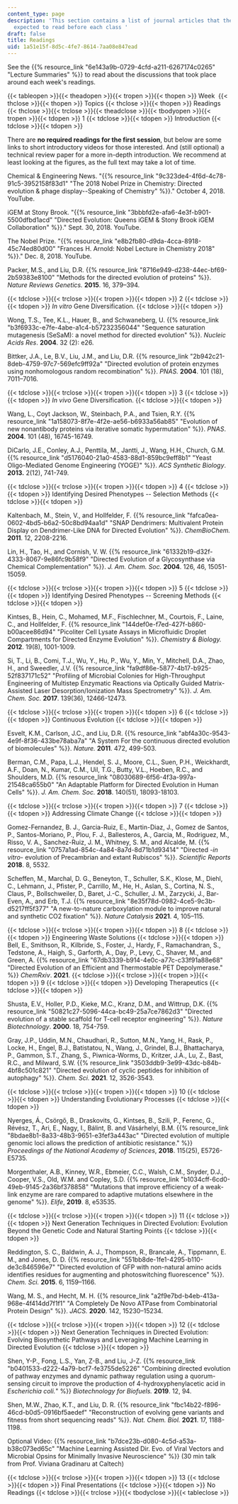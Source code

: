 ```yaml
---
content_type: page
description: 'This section contains a list of journal articles that the students were
  expected to read before each class '
draft: false
title: Readings
uid: 1a51e15f-8d5c-4fe7-8614-7aa08e847ead
---
```

See the {{% resource_link "6e143a9b-0729-4cfd-a211-6267174c0265" "Lecture Summaries" %}} to read about the discussions that took place around each week's readings.

{{< tableopen >}}{{< theadopen >}}{{< tropen >}}{{< thopen >}}
Week 
{{< thclose >}}{{< thopen >}}
Topics
{{< thclose >}}{{< thopen >}}
Readings
{{< thclose >}}{{< trclose >}}{{< theadclose >}}{{< tbodyopen >}}{{< tropen >}}{{< tdopen >}}
1
{{< tdclose >}}{{< tdopen >}}
Introduction
{{< tdclose >}}{{< tdopen >}}

There are **no required readings for the first session**, but below are some links to short introductory videos for those interested. And (still optional) a technical review paper for a more in-depth introduction. We recommend at least looking at the figures, as the full text may take a lot of time.

Chemical & Engineering News. "{{% resource_link "9c323de4-4f6d-4c78-91c5-3952158f83d1" "The 2018 Nobel Prize in Chemistry: Directed evolution & phage display--Speaking of Chemistry" %}}." October 4, 2018. YouTube.  

iGEM at Stony Brook. "{{% resource_link "3bbbfd2e-afa6-4e3f-b901-5500dfbd1acd" "Directed Evolution: Queens iGEM & Stony Brook iGEM Collaboration" %}}." Sept. 30, 2018. YouTube. 

The Nobel Prize. "{{% resource_link "e8b2fb80-d9da-4cca-8918-45c74ed80d00" "Frances H. Arnold: Nobel Lecture in Chemistry 2018" %}}." Dec. 8, 2018. YouTube. 

Packer, M.S., and Liu, D.R. {{% resource_link "8716e949-d238-44ec-bf69-2b59383e8100" "Methods for the directed evolution of proteins" %}}. *Nature Reviews Genetics.* **2015**. 16, 379–394.   

{{< tdclose >}}{{< trclose >}}{{< tropen >}}{{< tdopen >}}
2
{{< tdclose >}}{{< tdopen >}}
*In vitro* Gene Diversification.
{{< tdclose >}}{{< tdopen >}}

Wong, T.S., Tee, K.L., Hauer, B., and Schwaneberg, U. {{% resource_link "b3f6933c-e7fe-4abe-a1c4-b57232356044" "Sequence saturation mutagenesis (SeSaM): a novel method for directed evolution" %}}. *Nucleic Acids Res*. **2004**. 32 (2): e26.

Bittker, J.A., Le, B.V., Liu, J.M., and Liu, D.R. {{% resource_link "2b942c21-8deb-4759-97c7-569efc9ff92a" "Directed evolution of protein enzymes using nonhomologous random recombination" %}}. *PNAS.* **2004**. 101 (18), 7011–7016.

{{< tdclose >}}{{< trclose >}}{{< tropen >}}{{< tdopen >}}
3
{{< tdclose >}}{{< tdopen >}}
*In vivo* Gene Diversification.
{{< tdclose >}}{{< tdopen >}}

Wang, L., Coyt Jackson, W., Steinbach, P.A., and Tsien, R.Y. {{% resource_link "1a158073-8f7e-4f2e-ae56-b6933a56ab85" "Evolution of new nonantibody proteins via iterative somatic hypermutation" %}}. *PNAS*. **2004**. 101 (48), 16745-16749.

DiCarlo, J.E., Conley, A.J., Penttila, M., Jantti, J., Wang, H.H., Church, G.M. {{% resource_link "d5176040-21a0-4583-88d1-859bc9eff8b1" "Yeast Oligo-Mediated Genome Engineering (YOGE)" %}}. *ACS Synthetic Biology*. **2013.** 2(12), 741-749.

{{< tdclose >}}{{< trclose >}}{{< tropen >}}{{< tdopen >}}
4
{{< tdclose >}}{{< tdopen >}}
Identifying Desired Phenotypes -- Selection Methods
{{< tdclose >}}{{< tdopen >}}

Kaltenbach, M., Stein, V., and Hollfelder, F. {{% resource_link "fafca0ea-0602-4bd5-b6a2-50c8bd94aa1d" "SNAP Dendrimers: Multivalent Protein Display on Dendrimer-Like DNA for Directed Evolution" %}}. *ChemBioChem.* **2011**. 12, 2208-2216.

Lin, H., Tao, H., and Cornish, V. W. {{% resource_link "61332b19-d32f-4333-8067-9e86fc9b58f9" "Directed Evolution of a Glycosynthase via Chemical Complementation" %}}. *J. Am. Chem. Soc.* **2004**. 126, 46, 15051-15059.

{{< tdclose >}}{{< trclose >}}{{< tropen >}}{{< tdopen >}}
5
{{< tdclose >}}{{< tdopen >}}
Identifying Desired Phenotypes -- Screening Methods
{{< tdclose >}}{{< tdopen >}}

Kintses, B., Hein, C., Mohamed, M.F., Fischlechner, M., Courtois, F., Laine, C., and Hollfelder, F. {{% resource_link "144def0e-f7ed-427f-b860-b00acee86d94" "Picoliter Cell Lysate Assays in Microfluidic Droplet Compartments for Directed Enzyme Evolution" %}}. *Chemistry & Biology.* **2012**. 19(8), 1001-1009.

Si, T., Li, B., Comi, T.J., Wu, Y., Hu, P., Wu, Y., Min, Y., Mitchell, D.A., Zhao, H., and Sweedler, J.V. {{% resource_link "fa9df86e-5877-4b17-b925-52f837171c52" "Profiling of Microbial Colonies for High-Throughput Engineering of Multistep Enzymatic Reactions via Optically Guided Matrix-Assisted Laser Desorption/Ionization Mass Spectrometry" %}}. *J. Am. Chem. Soc.* **2017**. 139(36), 12466-12473.

{{< tdclose >}}{{< trclose >}}{{< tropen >}}{{< tdopen >}}
6
{{< tdclose >}}{{< tdopen >}}
Continuous Evolution
{{< tdclose >}}{{< tdopen >}}

Esvelt, K.M., Carlson, J.C., and Liu, D.R. {{% resource_link "abf4a30c-9543-4e9f-8f36-433be78aba7a" "A System For the continuous directed evolution of biomolecules" %}}. *Nature.* **2011**. 472, 499-503.

Berman, C.M., Papa, L.J., Hendel, S. J., Moore, C.L., Suen, P.H., Weickhardt, A.F., Doan, N., Kumar, C.M., Uil, T.G., Butty, V.L., Hoeben, R.C., and Shoulders, M.D. {{% resource_link "08030689-6f56-4f3a-997a-21548ca655b0" "An Adaptable Platform for Directed Evolution in Human Cells" %}}. *J. Am. Chem. Soc.* **2018**. 140(51), 18093-18103.

{{< tdclose >}}{{< trclose >}}{{< tropen >}}{{< tdopen >}}
7
{{< tdclose >}}{{< tdopen >}}
Addressing Climate Change
{{< tdclose >}}{{< tdopen >}}

Gomez-Fernandez, B. J., Garcia-Ruiz, E., Martin-Diaz, J., Gomez de Santos, P., Santos-Moriano, P., Plou, F. J., Ballesteros, A., Garcia, M., Rodriguez, M., Risso, V. A., Sanchez-Ruiz, J. M., Whitney, S. M., and Alcalde, M. {{% resource_link "0757a1ad-854c-4a84-8a7d-8d71b1d93414" "Directed -*in vitro*\- evolution of Precambrian and extant Rubiscos" %}}. *Scientific Reports* **2018**. 8, 5532.

Scheffen, M., Marchal, D. G., Beneyton, T., Schuller, S.K., Klose, M., Diehl, C., Lehmann, J., Pfister, P., Carrillo, M., He, H., Aslan, S., Cortina, N. S., Claus, P., Bollschweiler, D., Baret, J.-C., Schuller, J. M., Zarzycki, J., Bar-Even, A., and Erb, T.J. {{% resource_link "8e35f78d-0982-4ce5-9c3b-d5217ff5f377" "A new-to-nature carboxylation module to improve natural and synthetic CO2 fixation" %}}. *Nature Catalysis* **2021**. 4, 105–115.

{{< tdclose >}}{{< trclose >}}{{< tropen >}}{{< tdopen >}}
8
{{< tdclose >}}{{< tdopen >}}
Engineering Waste Solutions
{{< tdclose >}}{{< tdopen >}}
Bell, E., Smithson, R., Kilbride, S., Foster, J., Hardy, F., Ramachandran, S., Tedstone, A., Haigh, S., Garforth, A., Day, P., Levy, C., Shaver, M., and Green, A. {{% resource_link "67db3339-b914-4e0c-a77c-c33f91a88e68" "Directed Evolution of an Efficient and Thermostable PET Depolymerase." %}} *ChemRxiv*. **2021**.
{{< tdclose >}}{{< trclose >}}{{< tropen >}}{{< tdopen >}}
9
{{< tdclose >}}{{< tdopen >}}
Developing Therapeutics
{{< tdclose >}}{{< tdopen >}}

Shusta, E.V., Holler, P.D., Kieke, M.C., Kranz, D.M., and Wittrup, D.K. {{% resource_link "50821c27-5096-44ca-bc49-25a7ce7862d3" "Directed evolution of a stable scaffold for T-cell receptor engineering" %}}. *Nature Biotechnology*. **2000**. 18, 754-759.

Gray, J.P., Uddin, M.N., Chaudhari, R., Sutton, M.N., Yang, H., Rask, P., Locke, H., Engel, B.J., Batistatou, N., Wang, J., Grindel, B.J., Bhattacharya, P., Gammon, S.T., Zhang, S., Piwnica-Worms, D., Kritzer, J.A., Lu, Z., Bast, R.C., and Milward, S.W. {{% resource_link "3503ddb9-3e99-43dc-b84b-4bf8c501c821" "Directed evolution of cyclic peptides for inhibition of autophagy" %}}. *Chem. Sci.* **2021**. 12, 3526-3543.

{{< tdclose >}}{{< trclose >}}{{< tropen >}}{{< tdopen >}}
10
{{< tdclose >}}{{< tdopen >}}
Understanding Evolutionary Processes
{{< tdclose >}}{{< tdopen >}}

Nyerges, Á., Csörgő, B., Draskovits, G., Kintses, B., Szili, P., Ferenc, G., Révész, T., Ari, E., Nagy, I., Bálint, B. and Vásárhelyi, B.M. {{% resource_link "8bdae8b1-8a33-48b3-9651-e3fef3a443ac" "Directed evolution of multiple genomic loci allows the prediction of antibiotic resistance." %}} *Proceedings of the National Academy of Sciences*, **2018**. 115(25), E5726-E5735.

Morgenthaler, A.B., Kinney, W.R., Ebmeier, C.C., Walsh, C.M., Snyder, D.J., Cooper, V.S., Old, W.M. and Copley, S.D. {{% resource_link "b1034cff-6cd0-49eb-9145-2a36bf378858" "Mutations that improve efficiency of a weak-link enzyme are rare compared to adaptive mutations elsewhere in the genome" %}}. *Elife*, **2019**. 8, e53535.

{{< tdclose >}}{{< trclose >}}{{< tropen >}}{{< tdopen >}}
11
{{< tdclose >}}{{< tdopen >}}
Next Generation Techniques in Directed Evolution: Evolution Beyond the Genetic Code and Natural Starting Points
{{< tdclose >}}{{< tdopen >}}

Reddington, S. C., Baldwin, A. J., Thompson, R., Brancale, A., Tippmann, E. M., and Jones, D. D. {{% resource_link "551bb8de-1fe1-4295-b110-de3c846596e7" "Directed evolution of GFP with non-natural amino acids identifies residues for augmenting and photoswitching fluorescence" %}}. *Chem. Sci.* **2015**. 6, 1159–1166.

Wang, M. S., and Hecht, M. H. {{% resource_link "a2f9e7bd-b4eb-413a-968e-4f414dd7f1f1" "A Completely De Novo ATPase from Combinatorial Protein Design" %}}. *JACS.* **2020**. 142, 15230–15234.

{{< tdclose >}}{{< trclose >}}{{< tropen >}}{{< tdopen >}}
12
{{< tdclose >}}{{< tdopen >}}
Next Generation Techniques in Directed Evolution: Evolving Biosynthetic Pathways and Leveraging Machine Learning in Directed Evolution
{{< tdclose >}}{{< tdopen >}}

Shen, Y-P., Fong, L.S., Yan, Z-B., and Liu, J-Z. {{% resource_link "b0401533-d222-4a79-bcf7-fe3755de5226" "Combining directed evolution of pathway enzymes and dynamic pathway regulation using a quorum-sensing circuit to improve the production of 4-hydroxyphenylacetic acid in *Escherichia coli.*" %}} *Biotechnology for Biofuels.* **2019**. 12, 94.

Shen, M.W., Zhao, K.T., and Liu, D. R. {{% resource_link "fbc14b22-f896-46cd-b0d5-0916bf5aedef" "Reconstruction of evolving gene variants and fitness from short sequencing reads" %}}. *Nat. Chem. Biol.* **2021**. 17, 1188-1198.

Optional Video: {{% resource_link "b7dce23b-d080-4c5d-a53a-b38c073ed65c" "Machine Learning Assisted Dir. Evo. of Viral Vectors and Microbial Opsins for Minimally Invasive Neuroscience" %}} (30 min talk from Prof. Viviana Gradinaru at Caltech)

{{< tdclose >}}{{< trclose >}}{{< tropen >}}{{< tdopen >}}
13
{{< tdclose >}}{{< tdopen >}}
Final Presentations
{{< tdclose >}}{{< tdopen >}}
No Readings
{{< tdclose >}}{{< trclose >}}{{< tbodyclose >}}{{< tableclose >}}